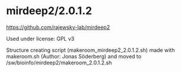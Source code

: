 mirdeep2/2.0.1.2
========================

<https://github.com/rajewsky-lab/mirdeep2>

Used under license:
GPL v3

Structure creating script (makeroom_mirdeep2_2.0.1.2.sh) made with makeroom.sh (Author: Jonas Söderberg) and moved to /sw/bioinfo/mirdeep2/makeroom_2.0.1.2.sh

